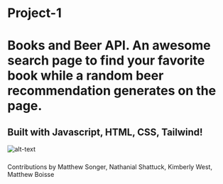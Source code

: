 # Project-1
# Books and Beer API. An awesome search page to find your favorite book while a random beer recommendation generates on the page. 

## Built with Javascript, HTML, CSS, Tailwind!

![alt-text](assets/images/screenshot)

### 
Contributions by Matthew Songer, Nathanial Shattuck, Kimberly West, Matthew Boisse 